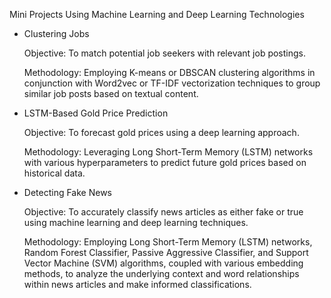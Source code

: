 Mini Projects Using Machine Learning and Deep Learning Technologies

- Clustering Jobs

    Objective: To match potential job seekers with relevant job postings.
  
    Methodology: Employing K-means or DBSCAN clustering algorithms in conjunction with Word2vec or TF-IDF vectorization techniques to group similar job posts based on textual content.

- LSTM-Based Gold Price Prediction

    Objective: To forecast gold prices using a deep learning approach.

    Methodology: Leveraging Long Short-Term Memory (LSTM) networks with various hyperparameters to predict future gold prices based on historical data.

- Detecting Fake News

    Objective: To accurately classify news articles as either fake or true using machine learning and deep learning techniques.

    Methodology: Employing Long Short-Term Memory (LSTM) networks, Random Forest Classifier, Passive Aggressive Classifier, and
                 Support Vector Machine (SVM) algorithms, coupled with various embedding methods, to analyze the underlying context                  and word relationships within news articles and make informed classifications.

  
